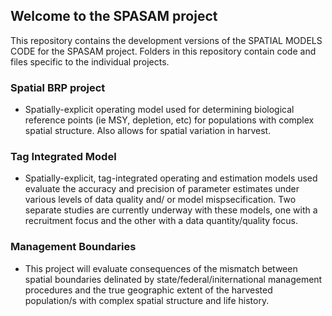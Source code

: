 ## Welcome to the SPASAM project

This repository contains the development versions of the SPATIAL MODELS CODE for the SPASAM project. Folders in this repository contain code and files specific to the individual projects.

### Spatial BRP project 
* Spatially-explicit operating model used for determining biological reference points (ie MSY, depletion, etc) for populations with complex spatial structure. Also allows for spatial variation in harvest.

### Tag Integrated Model
* Spatially-explicit, tag-integrated operating and estimation models used evaluate the accuracy and precision of parameter estimates under various levels of data quality and/ or model mispsecification.  Two separate studies are currently underway with these models, one with a recruitment focus and the other with a data quantity/quality focus.

### Management Boundaries
* This project will evaluate consequences of the mismatch between spatial boundaries delinated by state/federal/initernational management procedures and the true geographic extent of the harvested population/s with complex spatial structure and life history. 
